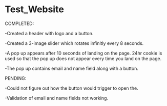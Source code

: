 # Test_Website

COMPLETED:

-Created a header with logo and a button.

-Created a 3-image slider which rotates infinitly every 8 seconds.

-A pop up appears after 10 seconds of landing on the page. 24hr cookie is used so that the pop up does not appear every time you land on the page.

-The pop up contains email and name field along with a button.

PENDING:

-Could not figure out how the button would trigger to open the.

-Validation of email and name fields not working.

